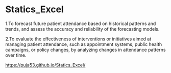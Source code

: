 # Statics_Excel
1.To forecast future patient attendance based on historical patterns and
trends, and assess the accuracy and reliability of the forecasting models.

2.To evaluate the effectiveness of interventions or initiatives aimed at
managing patient attendance, such as appointment systems, public health
campaigns, or policy changes, by analyzing changes in attendance
patterns over time.

https://puja53.github.io/Statics_Excel/
